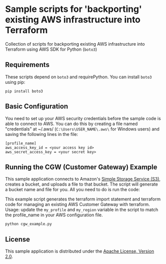 # Sample scripts for 'backporting' existing AWS infrastructure into Terraform
Collection of scripts for backporting existing AWS infrastructure into Terraform
using AWS SDK for Python (`boto3`)


## Requirements

These scripts depend on `boto3` and requirePython. You can install `boto3` using pip:

    pip install boto3

## Basic Configuration

You need to set up your AWS security credentials before the sample code is able
to connect to AWS. You can do this by creating a file named "credentials" at ~/.aws/ 
(`C:\Users\USER_NAME\.aws\` for Windows users) and saving the following lines in the file:

    [profile_name]
    aws_access_key_id = <your access key id>
    aws_secret_access_key = <your secret key>

## Running the CGW (Customer Gateway) Example

This sample application connects to Amazon's [Simple Storage Service (S3)](http://aws.amazon.com/s3),
creates a bucket, and uploads a file to that bucket. The script will generate a
bucket name and file for you. All you need to do is run the code:

This example script generates the terraform import statement and terraform code for managing an existing
AWS Customer Gateway with terraform. Usage:
    update the `my_profile` and `my_region` variable in the script to match the profile_name in your 
    AWS configuration file.

    python cgw_example.py

## License

This sample application is distributed under the
[Apache License, Version 2.0](http://www.apache.org/licenses/LICENSE-2.0).